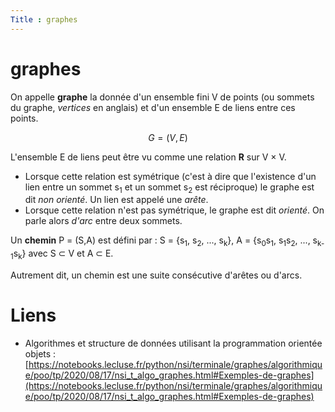 ```yaml
---
Title : graphes
---
```


# graphes
On appelle **graphe** la donnée d'un ensemble fini V de points (ou sommets du graphe, *vertices* en anglais) et d'un ensemble E de liens entre ces points.

$$G = (V,E)$$

L'ensemble E de liens peut être vu comme une relation **R** sur V &#xD7; V. 

* Lorsque cette relation est symétrique (c'est à dire que l'existence d'un lien entre un sommet s<sub>1</sub> et un sommet s<sub>2</sub> est réciproque) le graphe est dit *non orienté*. Un lien est appelé une *arête*.
* Lorsque cette relation n'est pas symétrique, le graphe est dit *orienté*. On parle alors *d'arc* entre deux sommets.


Un **chemin** P = (S,A) est défini par : S = {s<sub>1</sub>, s<sub>2</sub>, ..., s<sub>k</sub>}, A = {s<sub>0</sub>s<sub>1</sub>, s<sub>1</sub>s<sub>2</sub>, ..., s<sub>k-1</sub>s<sub>k</sub>} avec S &sub; V et A &sub; E.

Autrement dit, un chemin est une suite consécutive d'arêtes ou d'arcs.

# Liens
* Algorithmes et structure de données utilisant la programmation orientée objets : [https://notebooks.lecluse.fr/python/nsi/terminale/graphes/algorithmique/poo/tp/2020/08/17/nsi_t_algo_graphes.html#Exemples-de-graphes](https://notebooks.lecluse.fr/python/nsi/terminale/graphes/algorithmique/poo/tp/2020/08/17/nsi_t_algo_graphes.html#Exemples-de-graphes)
